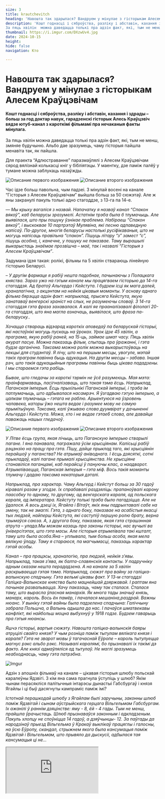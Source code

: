 ```yaml
---
size: 3
title: krautchevitch
heading: 'Навошта так здарылася? Вандруем у мінулае з гісторыкам Алесем Краўцэвічам'
description: 'Кошт годнасці і сяброўства, разліку і абставін, кахання і здрады –  больш за год доктар навук, гарадзенскі гісторык Алесь Краўцэвіч вядзе  ютуб-канал з кароткімі фільмамі пра нечаканыя  факты  мінулага.
За пяць хвілін  можна даведацца толькі пра адзін факт, які, тым не менш, змяняе будучыню. Альбо дае зразумець, чаму гісторыя пайшла менавіта так, як пайшла.'
thumbnail: https://i.imgur.com/DXzwUv4.jpg
date: 2024-10-15
height: 
hide: false
navigation: Кто

---
```

# **Навошта так здарылася? Вандруем у мінулае з гісторыкам Алесем Краўцэвічам**

#### Кошт годнасці і сяброўства, разліку і абставін, кахання і здрады –  больш за год доктар навук, гарадзенскі гісторык Алесь Краўцэвіч вядзе  ютуб-канал з кароткімі фільмамі пра нечаканыя  факты  мінулага.
За пяць хвілін  можна даведацца толькі пра адзін факт, які, тым не менш, змяняе будучыню. Альбо дае зразумець, чаму гісторыя пайшла менавіта так, як пайшла.

Для праекта “Адлюстраванне” паразмаўлялі з Алесем Краўцэвічам сярод вялізнай колькасці кніг у бібліятэцы. У маентку, дзе паміж палёў у тумане можна заблукаць назаўжды.

<div class="gallery2">
<img src="https://i.imgur.com/jysUfZe.jpeg" alt="Описание первого изображения"> 
<img src="https://i.imgur.com/pBrpYdZ.jpeg" alt="Описание второго изображения"> 
</div>

Час ідзе больш павольна, чым падзеі. З мінулай восені на канале “Гісторыя з Алесем Краўцэвічам” выйшла больш за 50 сюжэтаў. Але ж яны закранулі пакуль толькі
адно стагоддзе, з 13-га па 14-е.

–_–  Мы крыху вагаліся з назвай. Напачатку я назваў канал “Спакон вякоў”, каб беларусы зразумелі. Астатнім трэба была б тлумачыць. Але выявілася, што пры пошуку
ўзнікае праблема. Набіраеш “Спакон вякоў”, і выскоквае 10 партрэтаў Мулявіна, які песню адпаведную напісаў. Па-другое, многія беларусы настолькі русіфікаваныя,
што не могуць напісаць правільна “спакон”. Пішуць літару “з” замест “с”, пішуць асобна, і, канечне, у пошуку не паказвае. Таму вырашылі выкарыстаць знаёмае
прозвішча – маё, так і назвалі “Гісторыя з Алесем Краўцэвічам”_. 

Задумана ідэя такая: ролікі, фільмы па 5 хвілін ствараюць лінейную гісторыю Беларусі.

– _У другім фармаце я рабіў нешта падобнае, пачынаючы з Полацкага княства. Зараз ужо на гэтым канале мы працягваем гісторыю да 14-га стагоддзя. Ад братоў Альгерда і
Кейстута. І будзем ісці як мага далей, храналагічна, з акцэнтам на нейкія цікавыя моманты. У аснову аднаго фільма бярэцца адзін факт: напрыклад, прысяга Кейстута,
якую занатаваў венгерскі храніст на слых, не разумеючы словаў. З 14-га стагоддзя гэта фраза захавалася. А калі  яе прааналізавалі філолагі 20-га стагоддзя,
што яна магла азначаць, выявілася, што фраза па-беларуску._.

_Хочацца ствараць відэарад кароткіх аповедаў па беларускай гісторыі, які настаўнікі могуць пускаць на ўроках. 
Урок ідзе 45 хвілін, а праграма, якую рабіў раней, на 15-ць, займае шмат часу. Пяць хвілін акурат пасуе. Можна паказаць фільм, спытаць пра ўражанні,
і гэта будзе арганічна. Таксама можна ролік можна выкарыстоўваць на лекцыі для студэнтаў. Я лічу, што на першым месцы, увогуле, мэтай такіх праграм павінна
быць адукацыя.  На другім месцы – забава. Іншая рэч, што такія адукацыйныя праграмы павінны быць цікава пададзены. І мы стараемся гэта рабіць_.

_Бывае, што гледачы за кароткі тэрмін не ўсё разумеюць. Мая мэта: праінфармаваць, пасігналізаваць, што такая тэма ёсць. Напрыклад, Паганская імперыя.
Ёсць прыхільнікі Паганскай імперыі,  і трэба ім  патлумачыць, што адбывалася насамрэч. Я ўзгадваю  гэтую  імперыю, а цалкам тлумачыць – гэтага не раблю.
Арыентуюся на  ўзровень чалавека, каторы ўжо нешта ведае і разумее мову не самую прымітыўную. Таксама, калі ўжываю слова дуумвірат у дачыненні Альгерда і Кейстута.
Можа, хто і не ведае гэтае6 слова, але давайце паважаць нашых гледачоў_.

<div class="gallery2">
<img src="https://i.imgur.com/tkU3ZIY.jpeg" alt="Описание первого изображения"> 
<img src="https://i.imgur.com/kVcLTZk.jpeg" alt="Описание второго изображения"> 
</div>

_У Літве ёсць група, якая лічыць, што Паганскую імперыю стварылі пагане. І яна панавала, пагражала ўсім хрысціянам. Калісьці рабіў рэцэнзію на працу пра гэта.
Пішу, дайце прыклад таго, які хрысціянін перайшоў у паганства? Не атрымаў аніводнага. І ёсць дзясяткі, сотні прыкладаў, калі пагане прымалі хрысціянства.
Не хрысціяне станавіліся паганцамі, каб перайсці ў пануючы клас, а наадварот. Атрымліваецца, Паганская імперыя – гэта міф. Вось такія моманты тлумачу і дадаю
таксама некаторыя дэталі._

_Напрыклад, пра характар. Чаму Альгерд і Кейстут  больш за 30 гадоў кіравалі разам  у згодзе. Іх спрабавалі раздзяліць: прапаноўвалі  карону паасобку то аднаму, то другому,  ад венгерскага караля, ад польскага караля, ад імператара. Кейстуту толькі трэба было пагадзіцца. Але не ўдалося. А вось дзеці іх, Ягайла і Вітаўт, якіх яны падрыхтавалі сабе на змену, так не змаглі. Гэта, з аднаго боку, паказвае на асабістыя якасці тых людзей, найперш Кейстута, які саступіў першую ролю брату,  верна трымаўся саюза. А, з другога боку, паказвае,  якая гэта страшэнная атрута – улада.Мы можам казаць пра законы гісторыі, нас вучылі ва ўніверсітэтах, што гэта масы. Але гісторыя атрымлівала такі кшталт, таму што была асоба.Яна – уплывала, тым больш асоба, якая мела вялікую ўладу. Таму я стараюся, па магчымасці, паказаць характар гэтай асобы_. 

_Канал – пра працэсы, храналогію, пра людзей, нейкія з’явы. Напрыклад, такая з’ява, як балта-славянскія кантакты. У падручніку адным сказам нешта перададзена.
А на канале за 5 хвілін раскрываецца гэтая тэма. Напрыклад, сюжэт пра вайну за галіцка-валынскую спадчыну. Гэта вельмі цікавы факт. У 13-м стагоддзі
Галіцка-Валынскае княства было мацнейшай дзяржавай. І раптам яна пачынае развальвацца. Хачу паказаць, чаму так сталася. Сталася таму, што вырасла ўласная манархія.
Як многа тады значыў князь, манарх, кароль. Вось ён памёр, і пачалася мешаніна,раздрай. Важны нюанс. У выніку гэтай вайны была падзелена спадчына: Галіччыну забрала
Польшча, а Валынь адышла да нас. І пачаўся шматвекавы канфлікт, які найбольш моцна выбухнуў у 1918 годзе. Будзем гаварыць пра гэтыя нюансы_. 

_Яшчэ гісторыі, вартыя сюжэту. Навошта  галіцка-валынскія баяры атруцілі свайго князя? У чым розніца паміж тытулам вялікага князя і караля?
Гэта не зварот мовы ў тагачаснай Еўропе – кароль тытулуецца магнус рэкс альбо рэкс. Называлі каралямі, бо прызнавалі іх такімі дэ факто. Але князі адмаўляліся
ад тытулаў. Не маглі зразумець неабходнасць, чаму гэта патрэбна_.

![Imgur](https://i.imgur.com/KtRCSrm.jpg)

Адзін з апошніх фільмаў на канале – цікавая гісторыя шлюбу польскай каралеўны Ядзвігі. З кім яна сама прагнула ўступіць у шлюб?  Якім чынам перасякліся палітычныя
інтарэсы дынастыі Габсбургаў і князя Ягайлы і ці быў дасягнуты кампраміс паміж імі? 

_Істотнай перашкодай шлюбу з Ягайлам былі заручыны, законны шлюб паміж Ядзвігай і сынам аўстрыйскага герцага Вільгельмам Габсбургам. Іх  ажанілі ў раннім дзяцінстве: яму - 8, ёй - 4 гады. Тым не менш, прайшла  ўрачыстаць. Шлюб прызнаваўся законным і адкладзеным. Пакуль хлопцу не споўніцца 14 гадоў, а дзяўчынцы- 12.
За паўгады да народзінаў прыезд Вільгельма ў Кракаў выклікаў працяглы і галосны, на ўсю Еўропу, скандал, стрыжнем якога была кансумацыя паміж Ядзвігай і Вільгельмам,
што прывяло да дыскусіі, адбылася тая кансумацыя ці не…_

<div><iframe class="youtube" src="https://www.youtube.com/embed/COldFMZn9VM">

_Варта было б трошкі змяніць антураж. Гэта цяжка - знайсці студыю, дзе не толькі галава гаворыць, але ж яшчэ з нейкай карцінкай. Стараюся падбіраць карты, карцінкі, якія адпавядаюць тэме. Але ў перспектыве павінны быць натурныя здымкі.  Адна рэч, калі ты гаворыш на фоне каміна, і другая - калі распавядаеш пра Крэўскую унію ў крэўскім замку. Гэта мара, але зараз вельмі складаная._

Паглядзець усе фільмы на канале “Гісторыя з Алесем Краўцэвічам” [можна тут](https://www.youtube.com/@History_by_Kravtsevich)

Ілюстрацыі - з кнігі Алеся Краўцэвіча "Дзяржава Волатаў". Аўтар ілюстрацый: Ігар Гардзіёнак

Размову вяла: Іна Максімчык 


 



